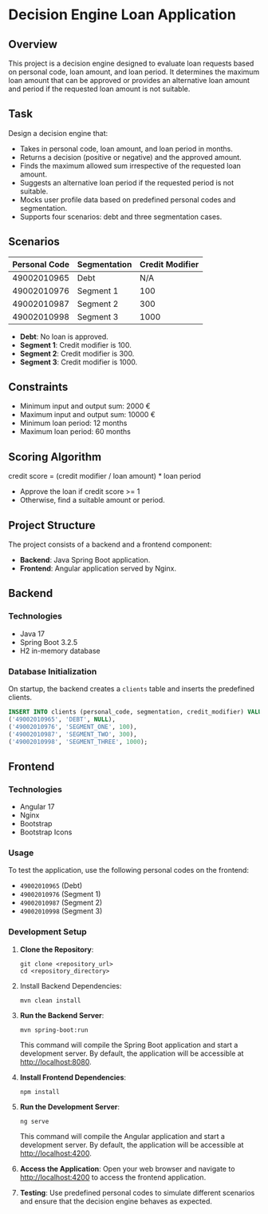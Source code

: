 # Decision Engine Loan Application

## Overview

This project is a decision engine designed to evaluate loan requests based on personal code,
loan amount, and loan period. It determines the maximum loan amount that can be approved or 
provides an alternative loan amount and period if the requested loan amount is not suitable.

## Task

Design a decision engine that:
- Takes in personal code, loan amount, and loan period in months.
- Returns a decision (positive or negative) and the approved amount.
- Finds the maximum allowed sum irrespective of the requested loan amount.
- Suggests an alternative loan period if the requested period is not suitable.
- Mocks user profile data based on predefined personal codes and segmentation.
- Supports four scenarios: debt and three segmentation cases.

## Scenarios

| Personal Code | Segmentation    | Credit Modifier |
|---------------|-----------------|-----------------|
| 49002010965   | Debt            | N/A             |
| 49002010976   | Segment 1       | 100             |
| 49002010987   | Segment 2       | 300             |
| 49002010998   | Segment 3       | 1000            |

- **Debt**: No loan is approved.
- **Segment 1**: Credit modifier is 100.
- **Segment 2**: Credit modifier is 300.
- **Segment 3**: Credit modifier is 1000.

## Constraints

- Minimum input and output sum: 2000 €
- Maximum input and output sum: 10000 €
- Minimum loan period: 12 months
- Maximum loan period: 60 months

## Scoring Algorithm

 credit score = (credit modifier / loan amount) * loan period

- Approve the loan if credit score >= 1
- Otherwise, find a suitable amount or period.

## Project Structure

The project consists of a backend and a frontend component:

- **Backend**: Java Spring Boot application.
- **Frontend**: Angular application served by Nginx.

## Backend

### Technologies

- Java 17
- Spring Boot 3.2.5
- H2 in-memory database

### Database Initialization

On startup, the backend creates a `clients` table and inserts the predefined clients.

```sql
INSERT INTO clients (personal_code, segmentation, credit_modifier) VALUES
('49002010965', 'DEBT', NULL),
('49002010976', 'SEGMENT_ONE', 100),
('49002010987', 'SEGMENT_TWO', 300),
('49002010998', 'SEGMENT_THREE', 1000);
```

## Frontend

### Technologies

- Angular 17
- Nginx
- Bootstrap
- Bootstrap Icons

### Usage

To test the application, use the following personal codes on the frontend:

- `49002010965` (Debt)
- `49002010976` (Segment 1)
- `49002010987` (Segment 2)
- `49002010998` (Segment 3)


### Development Setup

1. **Clone the Repository**:
   ```
   git clone <repository_url>
   cd <repository_directory>
   ```
   
2. Install Backend Dependencies:
   ```
   mvn clean install
   ```
3. **Run the Backend Server**:
   ```
   mvn spring-boot:run
   ```
   This command will compile the Spring Boot application and start a development server. 
   By default, the application will be accessible at [http://localhost:8080](http://localhost:8080).

2. **Install Frontend Dependencies**:
   ```
   npm install
   ```

3. **Run the Development Server**:
   ```
   ng serve
   ```

   This command will compile the Angular application and start a development server. 
   By default, the application will be accessible at [http://localhost:4200](http://localhost:4200).

4. **Access the Application**:
   Open your web browser and navigate to [http://localhost:4200](http://localhost:4200) to access the frontend application.

5. **Testing**:
   Use predefined personal codes to simulate different scenarios and ensure that the decision engine behaves as expected.


